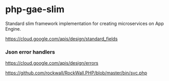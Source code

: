 # php-gae-slim
Standard slim framework implementation for creating microservices on App Engine.






https://cloud.google.com/apis/design/standard_fields



### Json error handlers
https://cloud.google.com/apis/design/errors

https://github.com/rockwall/RockWall.PHP/blob/master/bin/svc.php
